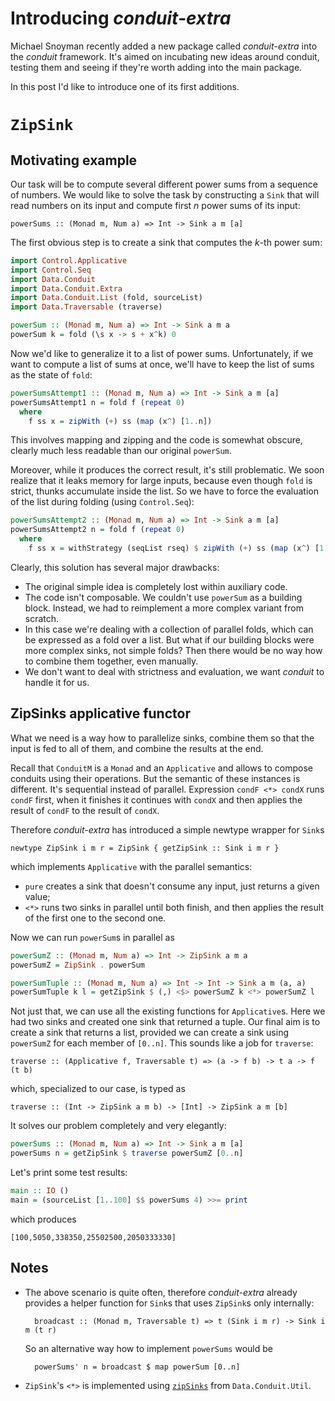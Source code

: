 Introducing _conduit-extra_
===========================

Michael Snoyman recently added a new package called _conduit-extra_ into the _conduit_ framework. It's aimed on incubating new ideas around conduit, testing them and seeing if they're worth adding into the main package.

In this post I'd like to introduce one of its first additions.

`ZipSink`
=========

Motivating example
------------------

Our task will be to compute several different power sums from a sequence of numbers. We would like to solve the task by constructing a `Sink` that will read numbers on its input and compute first _n_ power sums of its input:

    powerSums :: (Monad m, Num a) => Int -> Sink a m [a]

The first obvious step is to create a sink that computes the _k_-th power sum:

```haskell
import Control.Applicative
import Control.Seq
import Data.Conduit
import Data.Conduit.Extra
import Data.Conduit.List (fold, sourceList)
import Data.Traversable (traverse)

powerSum :: (Monad m, Num a) => Int -> Sink a m a
powerSum k = fold (\s x -> s + x^k) 0
```

Now we'd like to generalize it to a list of power sums. Unfortunately, if we want to compute a list of sums at once, we'll have to keep the list of sums as the state of `fold`:

```haskell
powerSumsAttempt1 :: (Monad m, Num a) => Int -> Sink a m [a]
powerSumsAttempt1 n = fold f (repeat 0)
  where
    f ss x = zipWith (+) ss (map (x^) [1..n])
```

This involves mapping and zipping and the code is somewhat obscure, clearly much less readable than our original `powerSum`.

Moreover, while it produces the correct result, it's still problematic. We soon realize that it leaks memory for large inputs, because even though `fold` is strict, thunks accumulate inside the list. So we have to force the evaluation of the list during folding (using `Control.Seq`):

```haskell
powerSumsAttempt2 :: (Monad m, Num a) => Int -> Sink a m [a]
powerSumsAttempt2 n = fold f (repeat 0)
  where
    f ss x = withStrategy (seqList rseq) $ zipWith (+) ss (map (x^) [1..n])
```

Clearly, this solution has several major drawbacks:

- The original simple idea is completely lost within auxiliary code.
- The code isn't composable. We couldn't use `powerSum` as a building block. Instead, we had to reimplement a more complex variant from scratch.
- In this case we're dealing with a collection of parallel folds, which can be expressed as a fold over a list. But what if our building blocks were more complex sinks, not simple folds? Then there would be no way how to combine them together, even manually.
- We don't want to deal with strictness and evaluation, we want _conduit_ to handle it for us.


ZipSinks applicative functor
----------------------------

What we need is a way how to parallelize sinks, combine them so that the input is fed to all of them, and combine the results at the end.

Recall that `ConduitM` is a `Monad` and an `Applicative` and allows to compose conduits using their operations. But the semantic of these instances is different. It's sequential instead of parallel. Expression `condF <*> condX` runs `condF` first, when it finishes it continues with `condX` and then applies the result of `condF` to the result of `condX`.

Therefore _conduit-extra_ has introduced a simple newtype wrapper for `Sink`s

    newtype ZipSink i m r = ZipSink { getZipSink :: Sink i m r }

which implements `Applicative` with the parallel semantics:

- `pure` creates a sink that doesn't consume any input, just returns a given value;
- `<*>` runs two sinks in parallel until both finish, and then applies the result of the first one to the second one.

Now we can run `powerSum`s in parallel as

```haskell
powerSumZ :: (Monad m, Num a) => Int -> ZipSink a m a
powerSumZ = ZipSink . powerSum

powerSumTuple :: (Monad m, Num a) => Int -> Int -> Sink a m (a, a)
powerSumTuple k l = getZipSink $ (,) <$> powerSumZ k <*> powerSumZ l
```

Not just that, we can use all the existing functions for `Applicative`s. Here we had two sinks and created one sink that returned a tuple. Our final aim is to create a sink that returns a list, provided we can create a sink using `powerSumZ` for each member of `[0..n]`. This sounds like a job for `traverse`:

    traverse :: (Applicative f, Traversable t) => (a -> f b) -> t a -> f (t b)

which, specialized to our case, is typed as

    traverse :: (Int -> ZipSink a m b) -> [Int] -> ZipSink a m [b]

It solves our problem completely and very elegantly:

```haskell
powerSums :: (Monad m, Num a) => Int -> Sink a m [a]
powerSums n = getZipSink $ traverse powerSumZ [0..n]
```

Let's print some test results:

```haskell
main :: IO ()
main = (sourceList [1..100] $$ powerSums 4) >>= print
```

which produces

    [100,5050,338350,25502500,2050333330]

Notes
-----

- The above scenario is quite often, therefore _conduit-extra_ already provides a helper function for `Sink`s that uses `ZipSink`s only internally:

        broadcast :: (Monad m, Traversable t) => t (Sink i m r) -> Sink i m (t r)

    So an alternative way how to implement `powerSums` would be

        powerSums' n = broadcast $ map powerSum [0..n]

- `ZipSink`'s `<*>` is implemented using [`zipSinks`](http://hackage.haskell.org/packages/archive/conduit/1.0.7.4/doc/html/Data-Conduit-Util.html#v:zipSinks) from `Data.Conduit.Util`.
